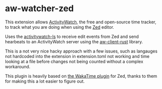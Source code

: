 # aw-watcher-zed

This extension allows [ActivityWatch](https://activitywatch.net/), the free and open-source time tracker, to track what you are doing when using the [Zed](https://zed.dev/) editor.

Uses the [activitywatch-ls](https://github.com/sachk/aw-watcher-zed/tree/main/activitywatch-ls) to receive edit events from Zed and send hearbeats to an ActivityWatch server using the [aw-client-rust](https://github.com/ActivityWatch/aw-server-rust/tree/master/aw-client-rust) library.

This is a not very nice hacky approach with a few issues, such as langauges not hardcoded into the extension in extension.toml not working and time looking at a file before changes not being counted without a complex workaround.

This plugin is heavily based on [the WakaTime plugin](https://github.com/wakatime/zed-wakatime) for Zed, thanks to them for making this a lot easier to figure out.
